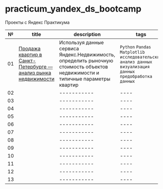 # practicum_yandex_ds_bootcamp
Проекты с Яндекс Практикума

| № | title | description | tags |
| - | ----- | ----------- | ---- |
| 01 | [Продажа квартир в Санкт-Петербурге — анализ рынка недвижимости](https://github.com/OlegSsnegirev/practicum_yandex_ds_bootcamp/blob/main/05_real_estate_market_analysis.ipynb) | Используя данные сервиса Яндекс.Недвижимость, определить рыночную стоимость объектов недвижимости и типичные параметры квартир | `Python` `Pandas` `Matplotlib` `исследовательский анализ данных` `визуализация данных` `предобработка данных` |
| 02 |  | ----------- | ---- |
| 03 |  | ----------- | ---- |
| 04 |  | ----------- | ---- |
| 05 |  | ----------- | ---- |
| 06 |  | ----------- | ---- |
| 07 |  | ----------- | ---- |
| 08 |  | ----------- | ---- |
| 09 |  | ----------- | ---- |
| 10 |  | ----------- | ---- |
| 11 |  | ----------- | ---- |
| 12 |  | ----------- | ---- |
| 13 |  | ----------- | ---- |
